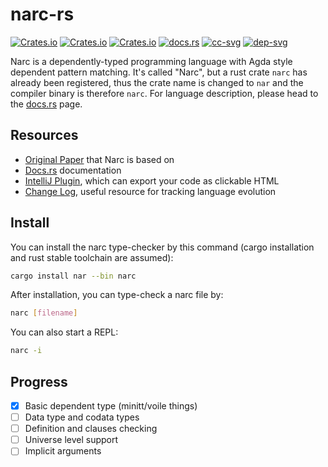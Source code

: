 # narc-rs

[![Crates.io](https://img.shields.io/crates/d/nar.svg)][crates]
[![Crates.io](https://img.shields.io/crates/v/nar.svg)][lib-rs]
[![Crates.io](https://img.shields.io/crates/l/nar.svg)][crates]
[![docs.rs](https://docs.rs/nar/badge.svg)][doc-rs]
[![cc-svg]][cc-url]
[![dep-svg]][dep-rs]

 [crates]: https://crates.io/crates/nar/
 [lib-rs]: https://lib.rs/nar/
 [cc-svg]: https://circleci.com/gh/owo-lang/narc-rs/tree/master.svg?style=svg
 [cc-url]: https://circleci.com/gh/owo-lang/narc-rs/tree/master
 [doc-rs]: https://docs.rs/nar
 [dep-rs]: https://deps.rs/repo/github/owo-lang/narc-rs
 [dep-svg]: https://deps.rs/repo/github/owo-lang/narc-rs/status.svg
 [plugin]: https://github.com/owo-lang/intellij-dtlc/
 [paper]: https://dl.acm.org/citation.cfm?id=3236770

Narc is a dependently-typed programming language with Agda style dependent pattern matching.
It's called "Narc", but a rust crate `narc` has already been registered,
thus the crate name is changed to `nar` and the compiler binary is therefore `narc`.
For language description, please head to the [docs.rs][doc-rs] page.

## Resources

+ [Original Paper][paper] that Narc is based on
+ [Docs.rs][doc-rs] documentation
+ [IntelliJ Plugin][plugin], which can export your code as clickable HTML
+ [Change Log](../CHANGELOG.md), useful resource for tracking language evolution

## Install

You can install the narc type-checker by this command
(cargo installation and rust stable toolchain are assumed):

```bash
cargo install nar --bin narc
```

After installation, you can type-check a narc file by:

```bash
narc [filename]
```

You can also start a REPL:

```bash
narc -i
```

## Progress

+ [X] Basic dependent type (minitt/voile things)
+ [ ] Data type and codata types
+ [ ] Definition and clauses checking
+ [ ] Universe level support
+ [ ] Implicit arguments

